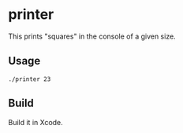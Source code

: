 # printer

This prints "squares" in the console of a given size.

## Usage

```
./printer 23
```

## Build

Build it in Xcode.
